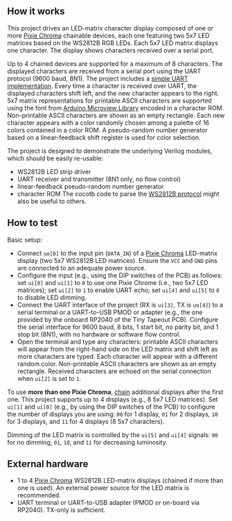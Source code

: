 <!---

This file is used to generate your project datasheet. Please fill in the information below and delete any unused
sections.

You can also include images in this folder and reference them in the markdown. Each image must be less than
512 kb in size, and the combined size of all images must be less than 1 MB.
-->

## How it works

This project drives an LED-matrix character display composed of one or more [Pixie Chroma](https://connornishijima.github.io/Pixie_Chroma/) chainable devices, each one featuring two 5x7 LED matrices based on the WS2812B RGB LEDs. Each 5x7 LED matrix displays one character. The display shows characters received over a serial port.

Up to 4 chained devices are supported for a maximum of 8 characters. The displayed characters are received from a serial port using the UART protocol (9600 baud, 8N1). The project includes a [simple UART implementation](https://github.com/ccattuto/verilog-uart). Every time a character is received over UART, the displayed characters shift left, and the new character appears to the right. 5x7 matrix representations for printable ASCII characters are supported using the font from [Arduino Microview Library](https://github.com/geekammo/MicroView-Arduino-Library/blob/master/font5x7.h) encoded in a character ROM. Non-printable ASCII characters are shown as an empty rectangle. Each new character appears with a color randomly chosen among a palette of 16 colors contained in a color ROM. A pseudo-random number generator based on a linear-feedback shift register is used for color selection.

The project is designed to demonstrate the underlying Verilog modules, which should be easily re-usable:
 - WS2812B LED strip driver
 - UART receiver and transmitter (8N1 only, no flow control)
 - linear-feedback pseudo-random number generator
 - character ROM
 The cocotb code to parse the [WS2812B protocol](https://cdn-shop.adafruit.com/datasheets/WS2812B.pdf) might also be useful to others.


## How to test

Basic setup:
* Connect `uo[0]` to the input pin (`DATA_IN`) of a [Pixie Chroma](https://connornishijima.github.io/Pixie_Chroma/) LED-matrix display (two 5x7 WS2812B LED matrices). Ensure the `VCC` and `GND` pins are connected to an adequate power source.
* Configure the input (e.g., using the DIP switches of the PCB) as follows: set `ui[0]` and `ui[1]` to `0` to use one Pixie Chrome (i.e., two 5x7 LED matrices); set `ui[2]` to `1` to enable UART echo; set `ui[4]` and `ui[5]` to `0` to disable LED dimming.
* Connect the UART interface of the project (RX is `ui[3]`, TX is `uo[4]`) to a serial terminal or a UART-to-USB PMOD or adapter (e.g., the one provided by the onboard RP2040 of the Tiny Tapeout PCB). Configure the serial interface for 9600 baud, 8 bits, 1 start bit, no parity bit, and 1 stop bit (8N1), with no hardware or software flow control.
* Open the terminal and type any characters: printable ASCII characters will appear from the right-hand side on the LED matrix and shift left as more characters are typed. Each character will appear with a different random color. Non-printable ASCII characters are shown as an empty rectangle. Received characters are echoed on the serial connection when `ui[2]` is set to `1`.

To use **more than one Pixie Chroma**, [chain](https://connornishijima.github.io/Pixie_Chroma/?section=datasheet) additional displays after the first one. This project supports up to 4 displays (e.g., 8 5x7 LED matrices). Set `ui[1]` and `ui[0]` (e.g., by using the DIP switches of the PCB) to configure the number of displays you are using: `00` for 1 display, `01` for 2 displays, `10` for 3 displays, and `11` for 4 displays (8 5x7 characters).

Dimming of the LED matrix is controlled by the `ui[5]` and `ui[4]` signals: `00` for no dimming, `01`, `10`, and `11` for decreasing luminosity.

## External hardware

* 1 to 4 [Pixie Chroma](https://connornishijima.github.io/Pixie_Chroma/) WS2812B LED-matrix displays (chained if more than one is used). An external power source for the LED matrix is recommended.
* UART terminal or UART-to-USB adapter (PMOD or on-board via RP2040). TX-only is sufficient.
